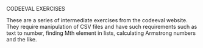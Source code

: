 CODEEVAL EXERCISES

These are a series of intermediate exercises from the codeeval website. They require manipulation of CSV files and have such requirements such as text to number, finding Mth element in lists, calculating Armstrong numbers and the like.
